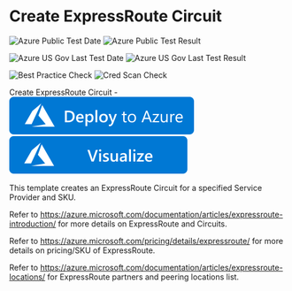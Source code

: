 # Create ExpressRoute Circuit

![Azure Public Test Date](https://azurequickstartsservice.blob.core.windows.net/badges/101-expressroute-circuit-create/PublicLastTestDate.svg)
![Azure Public Test Result](https://azurequickstartsservice.blob.core.windows.net/badges/101-expressroute-circuit-create/PublicDeployment.svg)

![Azure US Gov Last Test Date](https://azurequickstartsservice.blob.core.windows.net/badges/101-expressroute-circuit-create/FairfaxLastTestDate.svg)
![Azure US Gov Last Test Result](https://azurequickstartsservice.blob.core.windows.net/badges/101-expressroute-circuit-create/FairfaxDeployment.svg)

![Best Practice Check](https://azurequickstartsservice.blob.core.windows.net/badges/101-expressroute-circuit-create/BestPracticeResult.svg)
![Cred Scan Check](https://azurequickstartsservice.blob.core.windows.net/badges/101-expressroute-circuit-create/CredScanResult.svg)

Create ExpressRoute Circuit -
[![Deploy To Azure](https://raw.githubusercontent.com/Azure/azure-quickstart-templates/master/1-CONTRIBUTION-GUIDE/images/deploytoazure.svg?sanitize=true)]("https://portal.azure.com/#create/Microsoft.Template/uri/https%3A%2F%2Fraw.githubusercontent.com%2FAzure%2Fazure-quickstart-templates%2Fmaster%2F101-expressroute-circuit-create%2Fazuredeploy.json")
[![Visualize](https://raw.githubusercontent.com/Azure/azure-quickstart-templates/master/1-CONTRIBUTION-GUIDE/images/visualizebutton.svg?sanitize=true)]("http://armviz.io/#/?load=https%3A%2F%2Fraw.githubusercontent.com%2FAzure%2Fazure-quickstart-templates%2Fmaster%2F101-expressroute-circuit-create%2Fazuredeploy.json")

This template creates an ExpressRoute Circuit for a specified Service Provider
and SKU.

Refer to
https://azure.microsoft.com/documentation/articles/expressroute-introduction/
for more details on ExpressRoute and Circuits.

Refer to https://azure.microsoft.com/pricing/details/expressroute/ for more
details on pricing/SKU of ExpressRoute.

Refer to
https://azure.microsoft.com/documentation/articles/expressroute-locations/ for
ExpressRoute partners and peering locations list.
